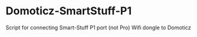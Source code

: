 # Domoticz-SmartStuff-P1
Script for connecting Smart-Stuff P1 port (not Pro) Wifi dongle to Domoticz

